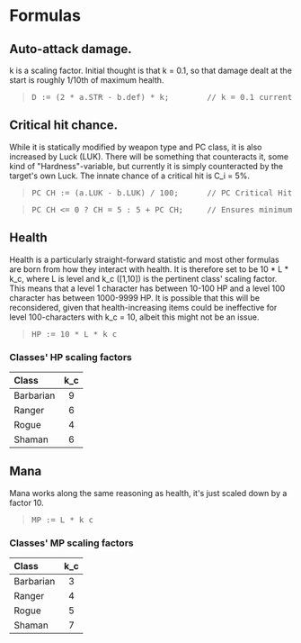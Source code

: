 # Formulas

## Auto-attack damage.

k is a scaling factor. Initial thought is that k = 0.1, so that damage dealt at the start is roughly 1/10th of maximum health.

> <pre>D := (2 * a.STR - b.def) * k;        // k = 0.1 currently.</pre>

## Critical hit chance.

While it is statically modified by weapon type and PC class, it is also increased by Luck (LUK). There will be something that counteracts it, some kind of "Hardness"-variable, but currently it is simply counteracted by the target's own Luck. The innate chance of a critical hit is C_i = 5%.

> <pre>PC_CH := (a.LUK - b.LUK) / 100;      // PC Critical Hit.</pre>

> <pre>PC_CH <= 0 ? CH = 5 : 5 + PC_CH;     // Ensures minimum of 5%.</pre>

## Health

Health is a particularly straight-forward statistic and most other formulas are born from how they interact with health. It is therefore set to be 10 * L * k_c, where L is level and k_c ([1,10]) is the pertinent class' scaling factor. 
  This means that a level 1 character has between 10-100 HP and a level 100 character has between 1000-9999 HP. It is possible that this will be reconsidered, given that health-increasing items could be ineffective for level 100-characters with k_c = 10, albeit this might not be an issue.

> <pre>HP := 10 * L * k_c</pre>

### Classes' HP scaling factors

| Class   | k_c |
|:--------|:---:|
|Barbarian|  9  |
|Ranger   |  6  |
|Rogue    |  4  |
|Shaman   |  6  |

## Mana

Mana works along the same reasoning as health, it's just scaled down by a factor 10.

> <pre>MP := L * k_c</pre>

### Classes' MP scaling factors

| Class   | k_c |
|:--------|:---:|
|Barbarian|  3  |
|Ranger   |  4  |
|Rogue    |  5  |
|Shaman   |  7  |
